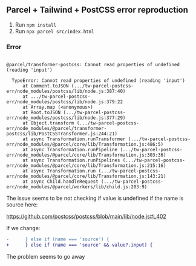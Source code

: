 ## Parcel + Tailwind + PostCSS error reproduction

1. Run `npm install`
2. Run `npx parcel src/index.html`
   
### Error
```shell

@parcel/transformer-postcss: Cannot read properties of undefined (reading 'input')

  TypeError: Cannot read properties of undefined (reading 'input')
      at Comment.toJSON (.../tw-parcel-postcss-err/node_modules/postcss/lib/node.js:387:40)
      at .../tw-parcel-postcss-err/node_modules/postcss/lib/node.js:379:22
      at Array.map (<anonymous>)
      at Root.toJSON (.../tw-parcel-postcss-err/node_modules/postcss/lib/node.js:377:29)
      at Object.transform (.../tw-parcel-postcss-err/node_modules/@parcel/transformer-postcss/lib/PostCSSTransformer.js:244:21)
      at async Transformation.runTransformer (.../tw-parcel-postcss-err/node_modules/@parcel/core/lib/Transformation.js:486:5)
      at async Transformation.runPipeline (.../tw-parcel-postcss-err/node_modules/@parcel/core/lib/Transformation.js:303:36)
      at async Transformation.runPipelines (.../tw-parcel-postcss-err/node_modules/@parcel/core/lib/Transformation.js:215:16)
      at async Transformation.run (.../tw-parcel-postcss-err/node_modules/@parcel/core/lib/Transformation.js:143:21)
      at async Child.handleRequest (.../tw-parcel-postcss-err/node_modules/@parcel/workers/lib/child.js:203:9)

```

The issue seems to be not checking if value is undefined if the name is source here:

https://github.com/postcss/postcss/blob/main/lib/node.js#L402

If we change:

```diff
-      } else if (name === 'source') {
+      } else if (name === 'source' && value?.input) {
```

The problem seems to go away
